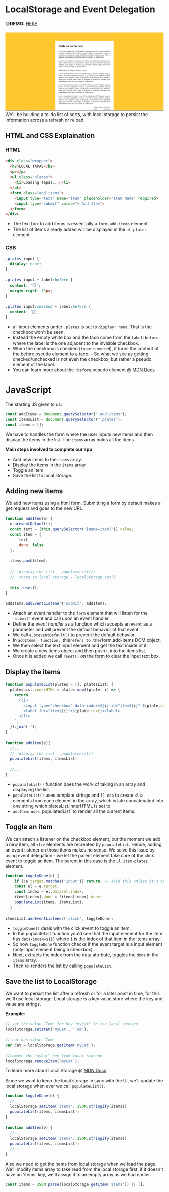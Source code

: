 # LocalStorage and Event Delegation
🟡**DEMO:** [HERE](https://mitzelldone.github.io/JavaScript30/15%20-%20Local%20Storage%20and%20Event%20Delegation/index.html)

![demo](https://github.com/Mitzelldone/JavaScript30/blob/main/The%2030%20Projects/images/13.demo.png)
We'll be building a to-do list of sorts, with local storage to persist the information across a refresh or reload.

## HTML and CSS Explaination

### HTML

```HTML
<div class="wrapper">
  <h2>LOCAL TAPAS</h2>
  <p></p>
  <ul class="plates">
    <li>Loading Tapas...</li>
  </ul>
  <form class="add-items">
    <input type="text" name="item" placeholder="Item Name" required>
    <input type="submit" value="+ Add Item">
  </form>
</div>
```

- The text box to add items is essentially a `form.add-items` element.
- The list of items already added will be displayed in the `ul.plates` element.

### CSS

```CSS
.plates input {
  display: none;
}

.plates input + label:before {
  content: '⬜️';
  margin-right: 10px;
}

.plates input:checked + label:before {
  content: '🌮';
}
```

- all input elements under `.plates` is set to `display: none`. That is the checkbox won't be seen.
- Instead the empty white box and the taco come from the `label:before`, where the label is the one adjacent to the invisible checkbox.
- When the checkbox is checked (`input:checked`), it turns the content of the before pseudo element to a taco. - So what we see as getting checked/unchecked is not even the checkbox, but rather a pseudo element of the label.
- You can learn more about the `:before` pesudo element @ [MDN Docs](https://developer.mozilla.org/en-US/docs/Web/CSS/::before)

# JavaScript

The starting JS given to us:

```JavaScript
const addItems = document.querySelector(".add-items");
const itemsList = document.querySelector(".plates");
const items = [];
```

We have to handles the form where the user inputs new items and then display the items in the list. The `items` array holds all the items.

**Main steps involved to complete our app**

- Add new items to the `items` array.
- Display the items in the `items` array.
- Toggle an item.
- Save the list to local storage.

## Adding new items

We add new items using a html form. Submitting a form by default makes a get request and goes to the new URL.

```JavaScript
function addItem(e) {
  e.preventDefault();
  const text = (this.querySelector('[name=item]')).value;
  const item = {
      text,
      done: false
  };

  items.push(item);

  //  display the list - populateList();
  //  store to local storage - localStorage.set()

  this.reset();
}

addItems.addEventListener('submit', addItem);
```

- Attach an event handler to the `form` element that will listen for the `'submit'` event and call upon an event handler.
- Define the _event handler_ as a function which accepts an `event` as a parameter and will prevent the default behavior of that event.
- We call `e.preventDefault()` to prevent the default behavior.
- In `addItem() function, `this`refers to ther`form.add-items DOM object.
- We then select the text input element and get the text inside of it.
- We create a new items object and then push it into the items list.
- Once it is added we call `reset()` on the form to clear the input text box.

## Display the items

```JavaSCript
function populateList(plates = [], platesList) {
  platesList.innerHTML = plates.map((plate, i) => {
    return `
      <li>
        <input type="checkbox" data-index=${i} id="item${i}" ${plate.done ? 'checked' : ''} />
        <label for="item${i}">${plate.text}</label>
      </li>
    `;
  }).join('');
}

function addItem(e){
  //...
  //  display the list - populateList()
  populateList(items, itemsList)

  //...
}
```

- `populateList()` function does the work of taking in an array and displaying the list.
- `populateList()` uses template strings and `[].map` to create `<li>` elements from each element in the array, which is late concatenated into one string which platesList.innerHTML is set to.
- `addItem uses `populatedList` to render all the current items.

## Toggle an item

We can attach a listener on the checkbox element, but the moment we add a new item, all `<li>` elements are recreated by `populateList`. Hence, adding an event listener on those items makes no sense. We solve this issue by using event delegation - we let the parent element take care of the click event to toggle an item. The parent in this case is the `ul.item-plates` element.

```JavaScript
function toggleDone(e) {
    if (!e.target.matches('input')) return; // skip this unless it's an input
    const el = e.target;
    const index = el.dataset.index;
    items[index].done = !items[index].done;
    populateList(items, itemsList);
  }

itemsList.addEventListener('click', toggleDone);
```

- `toggleDone()` deals with the click event to toggle an item.
- In the populateList function you'd see that the input element for the item has `data-index=${i}` where `i` is the index of that item in the items array.
- So now `toggleDone` function checks if the event target is a input element (only input element being a checkbox).
- Next, extracts the index from the data attribute, toggles the `done` in the `items` array.
- Then re-renders the list by calling `populateList`.

## Save the list to LocalStorage

We want to persist the list after a refresh or for a later point in time, for this we'll use local storage. Local storage is a key value store where the key and value are strings.

**Example**:

```JavaScript
// set the value "Tom" for key "myCat" in the local storage
localStorage.setItem('myCat', 'Tom');

// cat has value "Tom"
var cat = localStorage.getItem('myCat');

//remove the "myCat" key from local storage
localStorage.removeItem('myCat');
```

To learn more about Local Storage @ [MDN Docs](https://developer.mozilla.org/en-US/docs/Web/API/Window/localStorage).

Since we want to keep the local storage in sync with the UI, we'll update the local storage when ever we call `populateList()`.

```JavaScript
function toggleDone(e) {
  //...
  localStorage.setItem('items', JSON.stringify(items));
  populateList(items, itemsList);
}

function addItem(e) {
  //...
  localStorage.setItem('items', JSON.stringify(items));
  populateList(items, itemsList);
  //...
}
```

Also we need to get the items from local storage when we load the page. We'll modify items array to take read from the local storage first, if it doesn't have an 'items' key, we'll assign it to an empty array as we had earlier.

```JavaScript
const items = JSON.parse(localStorage.getItem('items')) || [];
```
